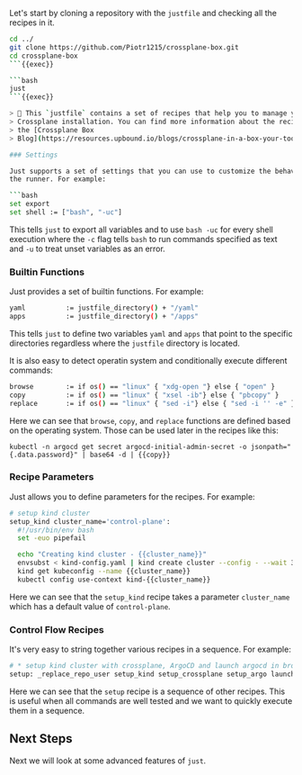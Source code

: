 Let's start by cloning a repository with the `justfile` and checking all the recipes in it.

```bash
cd ../
git clone https://github.com/Piotr1215/crossplane-box.git
cd crossplane-box
```{{exec}}

```bash
just
```{{exec}}

> 📓 This `justfile` contains a set of recipes that help you to manage your
> Crossplane installation. You can find more information about the recipes in
> the [Crossplane Box
> Blog](https://resources.upbound.io/blogs/crossplane-in-a-box-your-toolkit-for-fast-prototyping-and-testing)

### Settings

Just supports a set of settings that you can use to customize the behavior of
the runner. For example:

```bash
set export
set shell := ["bash", "-uc"]
```

This tells `just` to export all variables and to use `bash -uc` for every shell
execution where the `-c` flag tells `bash` to run commands specified as text and
`-u` to treat unset variables as an error.

### Builtin Functions

Just provides a set of builtin functions. For example:

```bash
yaml          := justfile_directory() + "/yaml"
apps          := justfile_directory() + "/apps"
```

This tells `just` to define two variables `yaml` and `apps` that point to the
specific directories regardless where the `justfile` directory is located.

It is also easy to detect operatin system and conditionally execute different commands:

```bash
browse        := if os() == "linux" { "xdg-open "} else { "open" }
copy          := if os() == "linux" { "xsel -ib"} else { "pbcopy" }
replace       := if os() == "linux" { "sed -i"} else { "sed -i '' -e" }
```

Here we can see that `browse`, `copy`, and `replace` functions are defined based
on the operating system. Those can be used later in the recipes like this:

`kubectl -n argocd get secret argocd-initial-admin-secret -o jsonpath="{.data.password}" | base64 -d | {{copy}}`

### Recipe Parameters

Just allows you to define parameters for the recipes. For example:

```bash
# setup kind cluster
setup_kind cluster_name='control-plane':
  #!/usr/bin/env bash
  set -euo pipefail

  echo "Creating kind cluster - {{cluster_name}}"
  envsubst < kind-config.yaml | kind create cluster --config - --wait 3m
  kind get kubeconfig --name {{cluster_name}}
  kubectl config use-context kind-{{cluster_name}}
```

Here we can see that the `setup_kind` recipe takes a parameter `cluster_name`
which has a default value of `control-plane`.

### Control Flow Recipes

It's very easy to string together various recipes in a sequence. For example:

```bash
# * setup kind cluster with crossplane, ArgoCD and launch argocd in browser
setup: _replace_repo_user setup_kind setup_crossplane setup_argo launch_argo
```

Here we can see that the `setup` recipe is a sequence of other recipes. This is
useful when all commands are well tested and we want to quickly execute them in
a sequence.

## Next Steps

Next we will look at some advanced features of `just`.
